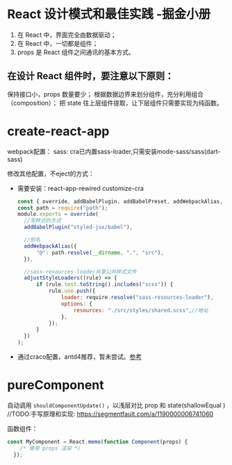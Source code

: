 # React 设计模式和最佳实践 -掘金小册

1. 在 React 中，界面完全由数据驱动；
2. 在 React 中，一切都是组件；
3. props 是 React 组件之间通讯的基本方式。


## 在设计 React 组件时，要注意以下原则：

保持接口小，props 数量要少；
根据数据边界来划分组件，充分利用组合（composition）；
把 state 往上层组件提取，让下层组件只需要实现为纯函数。

# create-react-app

webpack配置：
sass: cra已内置sass-loader,只需安装mode-sass/sass(dart-sass)

修改其他配置，不eject的方式：

- 需要安装：react-app-rewired customize-cra
  ```js
  const { override, addBabelPlugin, addBabelPreset, addWebpackAlias, adjustStyleLoaders } = require("customize-cra");
  const path = require("path");
  module.exports = override(
  	//写样式的方式
  	addBabelPlugin("styled-jsx/babel"),

  	//别名
  	addWebpackAlias({
  		"@": path.resolve(__dirname, ".", "src"),
  	}),

  	//sass-resources-loader共享公共样式文件
  	adjustStyleLoaders((rule) => {
  		if (rule.test.toString().includes("scss")) {
  			rule.use.push({
  				loader: require.resolve("sass-resources-loader"),
  				options: {
  					resources: "./src/styles/shared.scss",//地址
  				},
  			});
  		}
  	})
  );
  ```
- 通过craco配置，antd4推荐，暂未尝试。[参考](https://juejin.cn/post/6871148364919111688#heading-6)

# pureComponent
自动调用 `shouldComponentUpdate()` ，以浅层对比 prop 和 state(shallowEqual )
//TODO:手写原理和实现: https://segmentfault.com/a/1190000006741060

函数组件：
```js
const MyComponent = React.memo(function Component(props) {
  	/* 使用 props 渲染 */
  });
```

